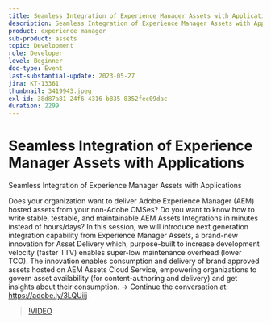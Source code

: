 ```yaml
---
title: Seamless Integration of Experience Manager Assets with Applications
description: Seamless Integration of Experience Manager Assets with ApplicationsDoes your organization want to deliver Adobe Experience Manager (AEM) hosted assets from your non-Adobe CMSes? Do you want to know how to write stable, testable, and maintainable AEM Assets Integrations in minutes instead of hours/days? In this session, we will introduce next generation integration capability from Experience Manager Assets, a brand-new innovation for Asset Delivery which, purpose-built to increase development velocity (faster TTV) enables super-low maintenance overhead (lower TCO). The innovation enables consumption and delivery of brand approved assets hosted on AEM Assets Cloud Service, empowering organizations to govern asset availability (for content-authoring and delivery) and get insights about their consumption.
product: experience manager
sub-product: assets
topic: Development
role: Developer
level: Beginner
doc-type: Event
last-substantial-update: 2023-05-27
jira: KT-13361
thumbnail: 3419943.jpeg
exl-id: 38d87a81-24f6-4316-b835-8352fec09dac
duration: 2299
---
```

# Seamless Integration of Experience Manager Assets with Applications

Seamless Integration of Experience Manager Assets with Applications

Does your organization want to deliver Adobe Experience Manager (AEM) hosted assets from your non-Adobe CMSes? Do you want to know how to write stable, testable, and maintainable AEM Assets Integrations in minutes instead of hours/days? In this session, we will introduce next generation integration capability from Experience Manager Assets, a brand-new innovation for Asset Delivery which, purpose-built to increase development velocity (faster TTV) enables super-low maintenance overhead (lower TCO). The innovation enables consumption and delivery of brand approved assets hosted on AEM Assets Cloud Service, empowering organizations to govern asset availability (for content-authoring and delivery) and get insights about their consumption. → Continue the conversation at: https://adobe.ly/3LQUiij

>[!VIDEO](https://video.tv.adobe.com/v/3419943/?learn=on)

